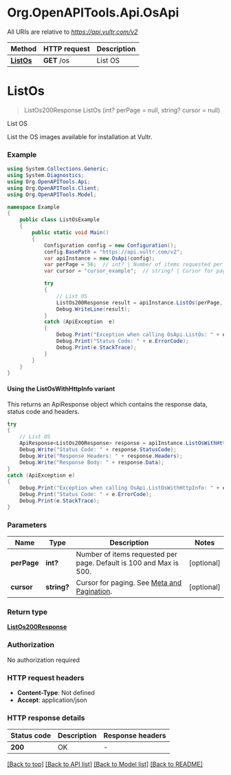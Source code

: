 # Org.OpenAPITools.Api.OsApi

All URIs are relative to *https://api.vultr.com/v2*

| Method | HTTP request | Description |
|--------|--------------|-------------|
| [**ListOs**](OsApi.md#listos) | **GET** /os | List OS |

<a id="listos"></a>
# **ListOs**
> ListOs200Response ListOs (int? perPage = null, string? cursor = null)

List OS

List the OS images available for installation at Vultr.

### Example
```csharp
using System.Collections.Generic;
using System.Diagnostics;
using Org.OpenAPITools.Api;
using Org.OpenAPITools.Client;
using Org.OpenAPITools.Model;

namespace Example
{
    public class ListOsExample
    {
        public static void Main()
        {
            Configuration config = new Configuration();
            config.BasePath = "https://api.vultr.com/v2";
            var apiInstance = new OsApi(config);
            var perPage = 56;  // int? | Number of items requested per page. Default is 100 and Max is 500.  (optional) 
            var cursor = "cursor_example";  // string? | Cursor for paging. See [Meta and Pagination](#section/Introduction/Meta-and-Pagination). (optional) 

            try
            {
                // List OS
                ListOs200Response result = apiInstance.ListOs(perPage, cursor);
                Debug.WriteLine(result);
            }
            catch (ApiException  e)
            {
                Debug.Print("Exception when calling OsApi.ListOs: " + e.Message);
                Debug.Print("Status Code: " + e.ErrorCode);
                Debug.Print(e.StackTrace);
            }
        }
    }
}
```

#### Using the ListOsWithHttpInfo variant
This returns an ApiResponse object which contains the response data, status code and headers.

```csharp
try
{
    // List OS
    ApiResponse<ListOs200Response> response = apiInstance.ListOsWithHttpInfo(perPage, cursor);
    Debug.Write("Status Code: " + response.StatusCode);
    Debug.Write("Response Headers: " + response.Headers);
    Debug.Write("Response Body: " + response.Data);
}
catch (ApiException e)
{
    Debug.Print("Exception when calling OsApi.ListOsWithHttpInfo: " + e.Message);
    Debug.Print("Status Code: " + e.ErrorCode);
    Debug.Print(e.StackTrace);
}
```

### Parameters

| Name | Type | Description | Notes |
|------|------|-------------|-------|
| **perPage** | **int?** | Number of items requested per page. Default is 100 and Max is 500.  | [optional]  |
| **cursor** | **string?** | Cursor for paging. See [Meta and Pagination](#section/Introduction/Meta-and-Pagination). | [optional]  |

### Return type

[**ListOs200Response**](ListOs200Response.md)

### Authorization

No authorization required

### HTTP request headers

 - **Content-Type**: Not defined
 - **Accept**: application/json


### HTTP response details
| Status code | Description | Response headers |
|-------------|-------------|------------------|
| **200** | OK |  -  |

[[Back to top]](#) [[Back to API list]](../README.md#documentation-for-api-endpoints) [[Back to Model list]](../README.md#documentation-for-models) [[Back to README]](../README.md)

